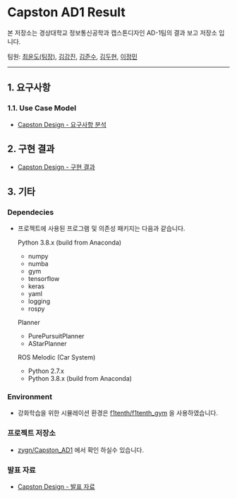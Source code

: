 # Capston AD1 Result

본 저장소는 경상대학교 정보통신공학과 캡스톤디자인 AD-1팀의 결과 보고 저장소 입니다. 

팀원: [최윤도(팀장)](https://github.com/zygn), [김강진](https://github.com/nurdy-kim), [김준수](https://github.com/junsu-kim-creator), [김두현](https://github.com/durian977), [이정민](https://github.com/LJM0207)


---

## 1. 요구사항 
### 1.1. Use Case Model
 - [Capston Design - 요구사항 분석](https://github.com/zygn/Capston_AD1_Result/blob/main/1.%20%EC%9A%94%EA%B5%AC%EC%82%AC%ED%95%AD/Capston%20Design%20-%20%EC%9A%94%EA%B5%AC%EC%82%AC%ED%95%AD%20%EB%B6%84%EC%84%9D.pdf)

## 2. 구현 결과
 - [Capston Design - 구현 결과]()


## 3. 기타

### Dependecies
- 프로젝트에 사용된 프로그램 및 의존성 패키지는 다음과 같습니다. 

    Python 3.8.x (build from Anaconda)
    - numpy 
    - numba 
    - gym
    - tensorflow
    - keras
    - yaml
    - logging
    - rospy

    Planner
    - PurePursuitPlanner
    - AStarPlanner

    ROS Melodic (Car System)
    - Python 2.7.x
    - Python 3.8.x (build from Anaconda)


### Environment

 - 강화학습을 위한 시뮬레이션 환경은 [f1tenth/f1tenth_gym](https://github.com/f1tenth/f1tenth_gym) 을 사용하였습니다. 

### 프로젝트 저장소

 - [zygn/Capston_AD1](https://github.com/zygn/Capston_AD1) 에서 확인 하실수 있습니다. 

### 발표 자료 
 - [Capston Design - 발표 자료]()

